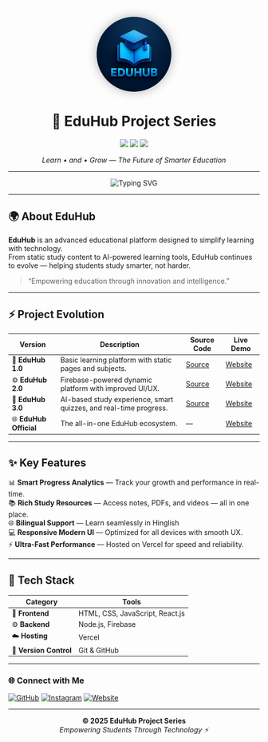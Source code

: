 <!-- 🌐 EDUHUB PROJECT SERIES README -->

<p align="center">
  <img src="LOGO.jpeg" alt="EduHub Logo" width="150" height="150" style="border-radius: 50%; box-shadow: 0 0 20px rgba(0,0,0,0.3);" />
</p>

<h1 align="center">🚀 EduHub Project Series</h1>

<p align="center">
  <img src="https://img.shields.io/badge/Version-3.0-blueviolet?style=for-the-badge"/>
  <img src="https://img.shields.io/badge/Status-Active-success?style=for-the-badge"/>
  <img src="https://img.shields.io/github/stars/EduHub-01?style=for-the-badge&logo=github"/>
</p>

<p align="center">
  <i>Learn • and • Grow — The Future of Smarter Education</i>
</p>

---

<p align="center">
  <img src="https://readme-typing-svg.demolab.com?font=Montserrat&size=22&pause=1000&color=00C853&center=true&vCenter=true&width=500&lines=Welcome+to+EduHub;Learn+and+Grow" alt="Typing SVG"/>
</p>

---

## 🌍 About EduHub

**EduHub** is an advanced educational platform designed to simplify learning with technology.  
From static study content to AI-powered learning tools, EduHub continues to evolve — helping students study smarter, not harder.  

> “Empowering education through innovation and intelligence.”

---

## ⚡ Project Evolution

| Version | Description | Source Code | Live Demo |
|----------|--------------|-------------|------------|
| 🧩 **EduHub 1.0** | Basic learning platform with static pages and subjects. | [Source](https://github.com/EduHub-01/EduHub-1.0) | [Website](https://eduhub-v1.vercel.app/) |
| ⚙️ **EduHub 2.0** | Firebase-powered dynamic platform with improved UI/UX. | [Source](https://github.com/EduHub-01/EduHub-2.0) | [Website](https://eduhub-v2.vercel.app/) |
| 🤖 **EduHub 3.0** | AI-based study experience, smart quizzes, and real-time progress. | [Source](https://github.com/EduHub-01/EduHub-3.0) | [Website](https://eduhub-v3.vercel.app/) |
| 🌐 **EduHub Official** | The all-in-one EduHub ecosystem. | — | [Website](https://eduhub-all.vercel.app/) |

---

## ✨ Key Features
  
📊 **Smart Progress Analytics** — Track your growth and performance in real-time.  
📚 **Rich Study Resources** — Access notes, PDFs, and videos — all in one place.  
🌐 **Bilingual Support** — Learn seamlessly in Hinglish  
💻 **Responsive Modern UI** — Optimized for all devices with smooth UX.  
⚡ **Ultra-Fast Performance** — Hosted on Vercel for speed and reliability.  


---

## 🧠 Tech Stack

| Category | Tools |
|-----------|--------|
| 🎨 **Frontend** | HTML, CSS, JavaScript, React.js |
| ⚙️ **Backend** | Node.js, Firebase |
| ☁️ **Hosting** | Vercel |
| 🧩 **Version Control** | Git & GitHub |

---

### 🌐 Connect with Me
[![GitHub](https://img.shields.io/badge/GitHub-0A66C2?style=for-the-badge&logo=github&logoColor=white)](https://github.com/EduHub-01)
[![Instagram](https://img.shields.io/badge/Instagram-E4405F?style=for-the-badge&logo=instagram&logoColor=white)](https://instagram.com/_eduhub_01)
[![Website](https://img.shields.io/badge/Website-EduHub-00C853?style=for-the-badge&logo=vercel)](https://eduhub-all.vercel.app/)

---

<p align="center">
  <b>© 2025 EduHub Project Series</b><br>
  <i>Empowering Students Through Technology ⚡</i>
</p>
